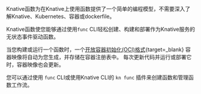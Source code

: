 <!-- Snippet used in the following topics:
- /docs/functions/README.md
-->
Knative函数为在Knative上使用函数提供了一个简单的编程模型，不需要深入了解Knative、Kubernetes、容器或dockerfile。

Knative函数使您能够通过使用`func`  CLI轻松创建、构建和部署作为Knative服务的无状态事件驱动函数。

当您构建或运行一个函数时，一个[开放容器初始化(OCI)格式](https://opencontainers.org/about/overview/){target=_blank} 容器映像将自动为您生成，并存储在容器注册表中。
每次更新代码并运行或部署它时，容器映像也会更新。

您可以通过使用 `func`  CLI或使用Knative CLI的 `kn func` 插件来创建函数和管理函数工作流。